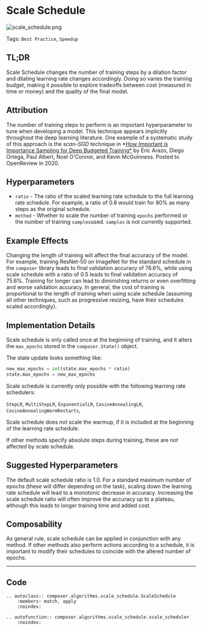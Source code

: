 # Scale Schedule

![scale_schedule.png](https://storage.googleapis.com/docs.mosaicml.com/images/methods/scale_schedule.png)

Tags: `Best Practice`, `Speedup`

## TL;DR

Scale Schedule changes the number of training steps by a dilation factor and dilating learning rate changes accordingly. Doing so varies the training budget, making it possible to explore tradeoffs between cost (measured in time or money) and the quality of the final model.

## Attribution

The number of training steps to perform is an important hyperparameter to tune when developing a model. This technique appears implicitly throughout the deep learning literature. One example of a systematic study of this approach is the *scan-SGD* technique in *[How Important is Importance Sampling for Deep Budgeted Training*](https://openreview.net/forum?id=TqQ0oOzJlai) by Eric Arazo, Diego Ortega, Paul Albert, Noel O'Connor, and Kevin McGuinness. Posted to OpenReview in 2020. 

## Hyperparameters

- `ratio` - The ratio of the scaled learning rate schedule to the full learning rate schedule. For example, a ratio of 0.8 would train for 80% as many steps as the original schedule.
- `method` - Whether to scale the number of training `epochs` performed or the number of training `samples`used. `samples` is not currently supported.

## Example Effects

Changing the length of training will affect the final accuracy of the model. For example, training ResNet-50 on ImageNet for the standard schedule in the `composer` library leads to final validation accuracy of 76.6%, while using scale schedule with a ratio of 0.5 leads to final validation accuracy of 75.6%. Training for longer can lead to diminishing returns or even overfitting and worse validation accuracy. In general, the cost of training is proportional to the length of training when using scale schedule (assuming all other techniques, such as progressive resizing, have their schedules scaled accordingly).

## Implementation Details

Scale schedule is only called once at the beginning of training, and it alters the `max_epochs` stored in the `composer.State()` object.

The state update looks something like:

```python
new_max_epochs = int(state.max_epochs * ratio)
state.max_epochs = new_max_epochs
```

Scale schedule is currently only possible with the following learning rate schedulers:

 `StepLR`, `MultiStepLR`, `ExponentialLR`, `CosineAnnealingLR`, `CosineAnnealingWarmRestarts`, 

Scale schedule does *not* scale the warmup, if it is included at the beginning of the learning rate schedule.

If other methods specify absolute steps during training, these are *not* affected by scale schedule.

## Suggested Hyperparameters

The default scale schedule ratio is 1.0. For a standard maximum number of epochs (these will differ depending on the task), scaling down the learning rate schedule will lead to a monotonic decrease in accuracy. Increasing the scale schedule ratio will often improve the accuracy up to a plateau, although this leads to longer training time and added cost.

## Composability

As general rule, scale schedule can be applied in conjunction with any method. If other methods also perform actions according to a schedule, it is important to modify their schedules to coincide with the altered number of epochs.

---

## Code

```{eval-rst}
.. autoclass:: composer.algorithms.scale_schedule.ScaleSchedule
    :members: match, apply
    :noindex:

.. autofunction:: composer.algorithms.scale_schedule.scale_scheduler
    :noindex:
```